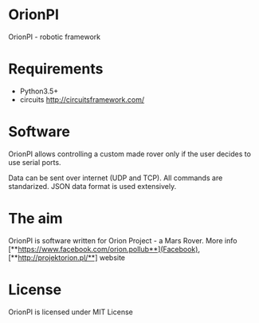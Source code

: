 # OrionPI
OrionPI - robotic framework

Requirements
============
* Python3.5+
* circuits http://circuitsframework.com/

Software
========
OrionPI allows controlling a custom made rover only if the user decides to use serial ports.

Data can be sent over internet (UDP and TCP). All commands are standarized. JSON data format is used extensively.

The aim
=======
OrionPI is software written for Orion Project - a Mars Rover.
More info [**https://www.facebook.com/orion.pollub**](Facebook), [**http://projektorion.pl/**] website

License
=======
OrionPI is licensed under MIT License
